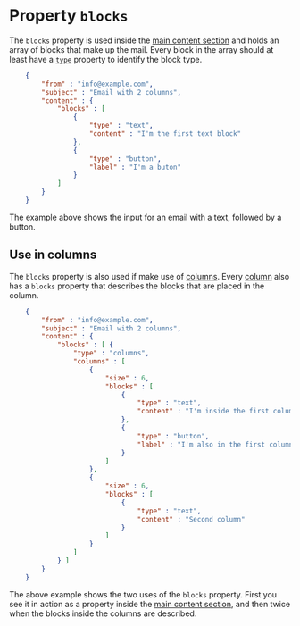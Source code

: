 # Property `blocks`

The `blocks` property is used inside the 
[main content section](/support/json/property-content) and holds an array of blocks that make up the mail. Every block in the array should at least have a [`type`](/support/json/property-type)
property to identify the block type.


````json
    {
        "from" : "info@example.com",
        "subject" : "Email with 2 columns",
        "content" : {
            "blocks" : [
                {
                    "type" : "text",
                    "content" : "I'm the first text block"
                },
                {
                    "type" : "button",
                    "label" : "I'm a buton"
                }
            ]
        }
    }
````


The example above shows the input for an email with a text, followed 
by a button.

## Use in columns

The `blocks` property is also used if make use of 
[columns](/support/json/block-columns). Every [column](/support/json/property-columns) also has a `blocks`
property that describes the blocks that are placed in the column.


````json
    {
        "from" : "info@example.com",
        "subject" : "Email with 2 columns",
        "content" : {
            "blocks" : [ {
                "type" : "columns",
                "columns" : [
                    {
                        "size" : 6,
                        "blocks" : [
                            {
                                "type" : "text",
                                "content" : "I'm inside the first column"
                            },
                            {
                                "type" : "button",
                                "label" : "I'm also in the first column"
                            }
                        ]
                    },
                    {
                        "size" : 6,
                        "blocks" : [
                            {
                                "type" : "text",
                                "content" : "Second column"
                            }
                        ]
                    }
                ]
            } ]
        }
    }
````


The above example shows the two uses of the `blocks` property. First you
see it in action as a property inside the
[main content section](/support/json/property-content), and
then twice when the blocks inside the columns are described.
